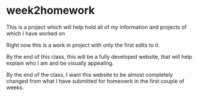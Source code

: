# week2homework
This is a project which will help hold all of my information and projects of which I have worked on

Right now this is a work in project with only the first edits to it.

By the end of this class, this will be a fully developed website, that will help explain who I am and be visually appealing.

By the end of the class, I want this website to be almost completely changed from what I have submitted for homeowrk in the first couple of weeks.